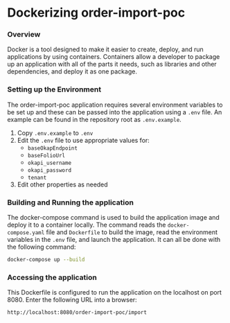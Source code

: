# Dockerizing order-import-poc

### Overview
Docker is a tool designed to make it easier to create, deploy, and run applications by using containers. Containers allow a developer to package up an application with all of the parts it needs, such as libraries and other dependencies, and deploy it as one package. 

### Setting up the Environment
The order-import-poc application requires several environment variables to be set up and these can be passed into the application using a `.env` file. An example can be found in the repository root as `.env.example`.


1. Copy `.env.example` to `.env`
1. Edit the `.env` file to use appropriate values for:
   - `baseOkapEndpoint`
   - `baseFolioUrl`
   - `okapi_username`
   - `okapi_password`
   - `tenant`
1. Edit other properties as needed

### Building and Running the application
The docker-compose command is used to build the application image and deploy it to a container locally.  The command reads the `docker-compose.yaml` file and `Dockerfile` to build the image, read the environment variables in the `.env` file, and launch the application.  It can all be done with the following command:

```sh
docker-compose up --build
```
### Accessing the application
This Dockerfile is configured to run the application on the localhost on port 8080.  Enter the following URL into a browser:

```sh
http://localhost:8080/order-import-poc/import
```
